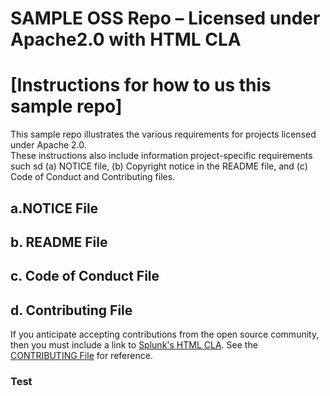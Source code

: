 # SAMPLE OSS Repo – Licensed under Apache2.0 with HTML CLA

# [Instructions for how to us this sample repo]

This sample repo illustrates the various requirements for projects licensed under Apache 2.0.  
These instructions also include information project-specific requirements such sd (a) NOTICE file, 
(b) Copyright notice in the README file, and (c) Code of Conduct and Contributing files.

## a.NOTICE File

## b. README File

## c. Code of Conduct File

## d. Contributing File
If you anticipate accepting contributions from the open source community, then you must include a link to [Splunk's HTML CLA](https://www.splunk.com/en_us/form/contributions.html).  See the [CONTRIBUTING File](https://github.com/mbunda-splunk/SAMPLE-OSS-Repo-Apache2.0-with-HTML-CLA/blob/main/CONTRIBUTING.md) for reference.
 
### Test
